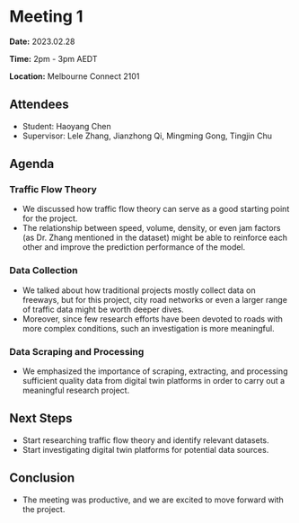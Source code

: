 # Meeting 1

**Date:** 2023.02.28

**Time:** 2pm - 3pm AEDT

**Location:** Melbourne Connect 2101  

## Attendees
- Student: Haoyang Chen
- Supervisor: Lele Zhang, Jianzhong Qi, Mingming Gong, Tingjin Chu

## Agenda

### Traffic Flow Theory
- We discussed how traffic flow theory can serve as a good starting point for the project.
- The relationship between speed, volume, density, or even jam factors (as Dr. Zhang mentioned in the dataset) might be able to reinforce each other and improve the prediction performance of the model.

### Data Collection
- We talked about how traditional projects mostly collect data on freeways, but for this project, city road networks or even a larger range of traffic data might be worth deeper dives.
- Moreover, since few research efforts have been devoted to roads with more complex conditions, such an investigation is more meaningful.

### Data Scraping and Processing
- We emphasized the importance of scraping, extracting, and processing sufficient quality data from digital twin platforms in order to carry out a meaningful research project.

## Next Steps
- Start researching traffic flow theory and identify relevant datasets.
- Start investigating digital twin platforms for potential data sources.

## Conclusion
- The meeting was productive, and we are excited to move forward with the project.
